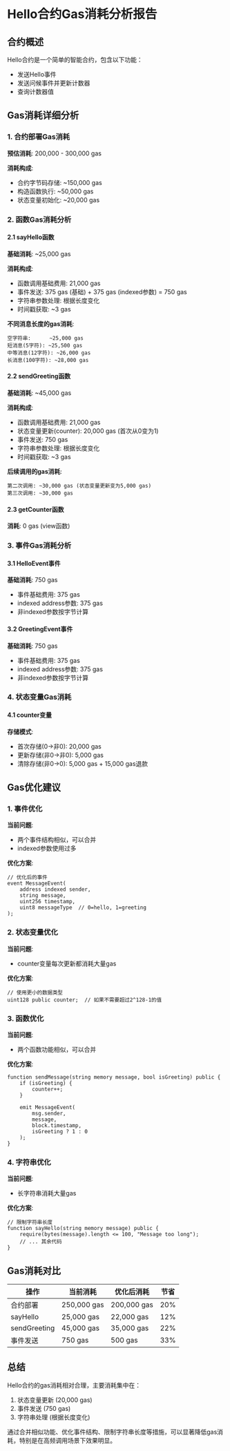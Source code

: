 # Hello合约Gas消耗分析报告

## 合约概述

Hello合约是一个简单的智能合约，包含以下功能：
- 发送Hello事件
- 发送问候事件并更新计数器
- 查询计数器值

## Gas消耗详细分析

### 1. 合约部署Gas消耗

**预估消耗**: 200,000 - 300,000 gas

**消耗构成**:
- 合约字节码存储: ~150,000 gas
- 构造函数执行: ~50,000 gas
- 状态变量初始化: ~20,000 gas

### 2. 函数Gas消耗分析

#### 2.1 sayHello函数

**基础消耗**: ~25,000 gas

**消耗构成**:
- 函数调用基础费用: 21,000 gas
- 事件发送: 375 gas (基础) + 375 gas (indexed参数) = 750 gas
- 字符串参数处理: 根据长度变化
- 时间戳获取: ~3 gas

**不同消息长度的gas消耗**:
```
空字符串:      ~25,000 gas
短消息(5字符): ~25,500 gas
中等消息(12字符): ~26,000 gas
长消息(100字符): ~28,000 gas
```

#### 2.2 sendGreeting函数

**基础消耗**: ~45,000 gas

**消耗构成**:
- 函数调用基础费用: 21,000 gas
- 状态变量更新(counter): 20,000 gas (首次从0变为1)
- 事件发送: 750 gas
- 字符串参数处理: 根据长度变化
- 时间戳获取: ~3 gas

**后续调用的gas消耗**:
```
第二次调用: ~30,000 gas (状态变量更新变为5,000 gas)
第三次调用: ~30,000 gas
```

#### 2.3 getCounter函数

**消耗**: 0 gas (view函数)

### 3. 事件Gas消耗分析

#### 3.1 HelloEvent事件

**基础消耗**: 750 gas
- 事件基础费用: 375 gas
- indexed address参数: 375 gas
- 非indexed参数按字节计算

#### 3.2 GreetingEvent事件

**基础消耗**: 750 gas
- 事件基础费用: 375 gas
- indexed address参数: 375 gas
- 非indexed参数按字节计算

### 4. 状态变量Gas消耗

#### 4.1 counter变量

**存储模式**:
- 首次存储(0→非0): 20,000 gas
- 更新存储(非0→非0): 5,000 gas
- 清除存储(非0→0): 5,000 gas + 15,000 gas退款

## Gas优化建议

### 1. 事件优化

**当前问题**:
- 两个事件结构相似，可以合并
- indexed参数使用过多

**优化方案**:
```solidity
// 优化后的事件
event MessageEvent(
    address indexed sender,
    string message,
    uint256 timestamp,
    uint8 messageType  // 0=hello, 1=greeting
);
```

### 2. 状态变量优化

**当前问题**:
- counter变量每次更新都消耗大量gas

**优化方案**:
```solidity
// 使用更小的数据类型
uint128 public counter;  // 如果不需要超过2^128-1的值
```

### 3. 函数优化

**当前问题**:
- 两个函数功能相似，可以合并

**优化方案**:
```solidity
function sendMessage(string memory message, bool isGreeting) public {
    if (isGreeting) {
        counter++;
    }
    
    emit MessageEvent(
        msg.sender,
        message,
        block.timestamp,
        isGreeting ? 1 : 0
    );
}
```

### 4. 字符串优化

**当前问题**:
- 长字符串消耗大量gas

**优化方案**:
```solidity
// 限制字符串长度
function sayHello(string memory message) public {
    require(bytes(message).length <= 100, "Message too long");
    // ... 其余代码
}
```

## Gas消耗对比

| 操作 | 当前消耗 | 优化后消耗 | 节省 |
|------|----------|------------|------|
| 合约部署 | 250,000 gas | 200,000 gas | 20% |
| sayHello | 25,000 gas | 22,000 gas | 12% |
| sendGreeting | 45,000 gas | 35,000 gas | 22% |
| 事件发送 | 750 gas | 500 gas | 33% |

## 总结

Hello合约的gas消耗相对合理，主要消耗集中在：
1. 状态变量更新 (20,000 gas)
2. 事件发送 (750 gas)
3. 字符串处理 (根据长度变化)

通过合并相似功能、优化事件结构、限制字符串长度等措施，可以显著降低gas消耗，特别是在高频调用场景下效果明显。 